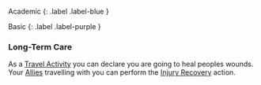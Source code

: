 
Academic
{: .label .label-blue }

Basic
{: .label .label-purple }
### Long-Term Care
As a [Travel Activity](Game/Activities#Travel%20Activity) you can declare you are going to heal peoples wounds. Your [Allies](Game/Core/Terminology#Ally) travelling with you can perform the [Injury Recovery](Game/Activities#Injury%20Recovery) action.